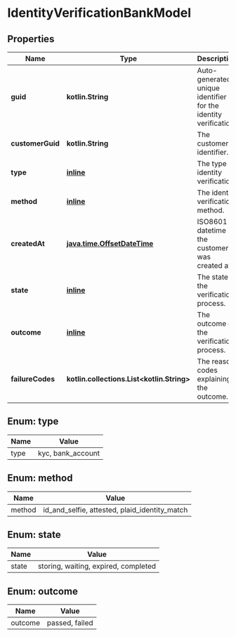 
# IdentityVerificationBankModel

## Properties
Name | Type | Description | Notes
------------ | ------------- | ------------- | -------------
**guid** | **kotlin.String** | Auto-generated unique identifier for the identity verification. |  [optional]
**customerGuid** | **kotlin.String** | The customer&#39;s identifier. |  [optional]
**type** | [**inline**](#Type) | The type of identity verification. |  [optional]
**method** | [**inline**](#Method) | The identity verification method. |  [optional]
**createdAt** | [**java.time.OffsetDateTime**](java.time.OffsetDateTime.md) | ISO8601 datetime the customer was created at. |  [optional]
**state** | [**inline**](#State) | The state of the verification process. |  [optional]
**outcome** | [**inline**](#Outcome) | The outcome of the verification process. |  [optional]
**failureCodes** | **kotlin.collections.List&lt;kotlin.String&gt;** | The reason codes explaining the outcome. |  [optional]


<a name="Type"></a>
## Enum: type
Name | Value
---- | -----
type | kyc, bank_account


<a name="Method"></a>
## Enum: method
Name | Value
---- | -----
method | id_and_selfie, attested, plaid_identity_match


<a name="State"></a>
## Enum: state
Name | Value
---- | -----
state | storing, waiting, expired, completed


<a name="Outcome"></a>
## Enum: outcome
Name | Value
---- | -----
outcome | passed, failed



